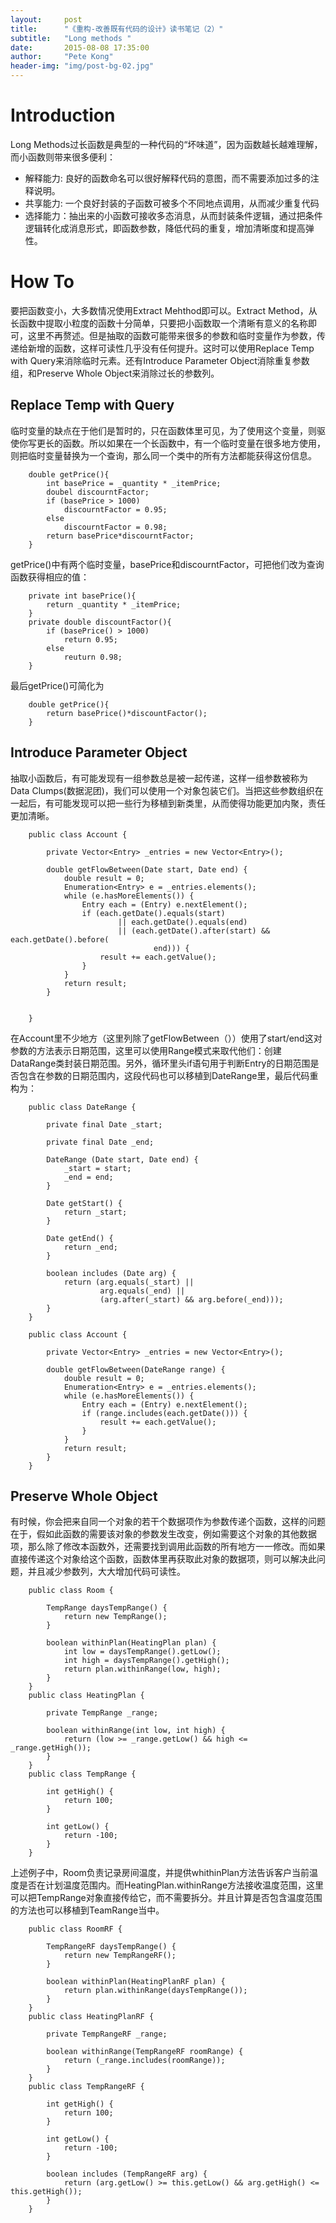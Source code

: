 ```yaml
---
layout:     post
title:      "《重构-改善既有代码的设计》读书笔记（2）"
subtitle:   "Long methods "
date:       2015-08-08 17:35:00
author:     "Pete Kong"
header-img: "img/post-bg-02.jpg"
---
```


# Introduction

Long Methods过长函数是典型的一种代码的“坏味道”，因为函数越长越难理解，而小函数则带来很多便利：

* 解释能力: 良好的函数命名可以很好解释代码的意图，而不需要添加过多的注释说明。
* 共享能力: 一个良好封装的子函数可被多个不同地点调用，从而减少重复代码
* 选择能力：抽出来的小函数可接收多态消息，从而封装条件逻辑，通过把条件逻辑转化成消息形式，即函数参数，降低代码的重复，增加清晰度和提高弹性。



# How To

要把函数变小，大多数情况使用Extract Mehthod即可以。Extract Method，从长函数中提取小粒度的函数十分简单，只要把小函数取一个清晰有意义的名称即可，这里不再赘述。但是抽取的函数可能带来很多的参数和临时变量作为参数，传递给新增的函数，这样可读性几乎没有任何提升。这时可以使用Replace Temp with Query来消除临时元素。还有Introduce Parameter Object消除重复参数组，和Preserve Whole Object来消除过长的参数列。

## Replace Temp with Query

临时变量的缺点在于他们是暂时的，只在函数体里可见，为了使用这个变量，则驱使你写更长的函数。所以如果在一个长函数中，有一个临时变量在很多地方使用，则把临时变量替换为一个查询，那么同一个类中的所有方法都能获得这份信息。

		double getPrice(){
			int basePrice = _quantity * _itemPrice;
			doubel discourntFactor;
			if (basePrice > 1000)
				discourntFactor = 0.95;
			else
				discourntFactor = 0.98;
			return basePrice*discourntFactor;
		}

getPrice()中有两个临时变量，basePrice和discourntFactor，可把他们改为查询函数获得相应的值：
		
		private int basePrice(){
			return _quantity * _itemPrice;
		}
		private double discountFactor(){
			if (basePrice() > 1000)
				return 0.95;
			else 
				reuturn 0.98;
		}

最后getPrice()可简化为

		double getPrice(){
			return basePrice()*discountFactor();
		}

## Introduce Parameter Object

抽取小函数后，有可能发现有一组参数总是被一起传递，这样一组参数被称为Data Clumps(数据泥团)，我们可以使用一个对象包装它们。当把这些参数组织在一起后，有可能发现可以把一些行为移植到新类里，从而使得功能更加内聚，责任更加清晰。

		public class Account {

			private Vector<Entry> _entries = new Vector<Entry>();

			double getFlowBetween(Date start, Date end) {
				double result = 0;
				Enumeration<Entry> e = _entries.elements();
				while (e.hasMoreElements()) {
					Entry each = (Entry) e.nextElement();
					if (each.getDate().equals(start)
							|| each.getDate().equals(end)
							|| (each.getDate().after(start) && each.getDate().before(
									end))) {
						result += each.getValue();
					}
				}
				return result;
			}

			
		}

在Account里不少地方（这里列除了getFlowBetween（））使用了start/end这对参数的方法表示日期范围，这里可以使用Range模式来取代他们：创建DataRange类封装日期范围。另外，循环里头if语句用于判断Entry的日期范围是否包含在参数的日期范围内，这段代码也可以移植到DateRange里，最后代码重构为：

		public class DateRange {

			private final Date _start;
			
			private final Date _end;
			
			DateRange (Date start, Date end) {
				_start = start;
				_end = end;
			}
			
			Date getStart() {
				return _start;
			}
			
			Date getEnd() {
				return _end;
			}
			
			boolean includes (Date arg) {
				return (arg.equals(_start) ||
						arg.equals(_end) ||
						(arg.after(_start) && arg.before(_end)));
			}
		}

		public class Account {

			private Vector<Entry> _entries = new Vector<Entry>();

			double getFlowBetween(DateRange range) {
				double result = 0;
				Enumeration<Entry> e = _entries.elements();
				while (e.hasMoreElements()) {
					Entry each = (Entry) e.nextElement();
					if (range.includes(each.getDate())) {
						result += each.getValue();
					}
				}
				return result;
			}
		}

## Preserve Whole Object

有时候，你会把来自同一个对象的若干个数据项作为参数传递个函数，这样的问题在于，假如此函数的需要该对象的参数发生改变，例如需要这个对象的其他数据项，那么除了修改本函数外，还需要找到调用此函数的所有地方一一修改。而如果直接传递这个对象给这个函数，函数体里再获取此对象的数据项，则可以解决此问题，并且减少参数列，大大增加代码可读性。

		public class Room {
			
			TempRange daysTempRange() {
				return new TempRange();
			}
			
			boolean withinPlan(HeatingPlan plan) {
				int low = daysTempRange().getLow();
				int high = daysTempRange().getHigh();
				return plan.withinRange(low, high);
			}
		}
		public class HeatingPlan {

			private TempRange _range;
			
			boolean withinRange(int low, int high) {
				return (low >= _range.getLow() && high <= _range.getHigh());
			}
		}
		public class TempRange {

			int getHigh() {
				return 100; 
			}
			
			int getLow() {
				return -100;
			}
		}

上述例子中，Room负责记录房间温度，并提供whithinPlan方法告诉客户当前温度是否在计划温度范围内。而HeatingPlan.withinRange方法接收温度范围，这里可以把TempRange对象直接传给它，而不需要拆分。并且计算是否包含温度范围的方法也可以移植到TeamRange当中。

		public class RoomRF {

			TempRangeRF daysTempRange() {
				return new TempRangeRF();
			}
			
			boolean withinPlan(HeatingPlanRF plan) {
				return plan.withinRange(daysTempRange());
			}
		}
		public class HeatingPlanRF {

			private TempRangeRF _range;
			
			boolean withinRange(TempRangeRF roomRange) {
				return (_range.includes(roomRange));
			}
		}
		public class TempRangeRF {

			int getHigh() {
				return 100; 
			}
			
			int getLow() {
				return -100;
			}
			
			boolean includes (TempRangeRF arg) {
				return (arg.getLow() >= this.getLow() && arg.getHigh() <= this.getHigh());
			}
		}
